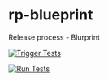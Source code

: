 # rp-blueprint
Release process - Blurprint

[![Trigger Tests](https://img.shields.io/badge/Trigger%20Tests-Open%20Issue-orange?style=for-the-badge)](https://github.com/tvagnundy/rp-blueprint/issues/new?template=trigger-tests.md)


[![Run Tests](https://img.shields.io/badge/Run%20Tests-Click%20to%20Validate-orange?style=for-the-badge)](https://github.com/tvangundy/rp-blueprint/actions/workflows/rp-test-all.yml)